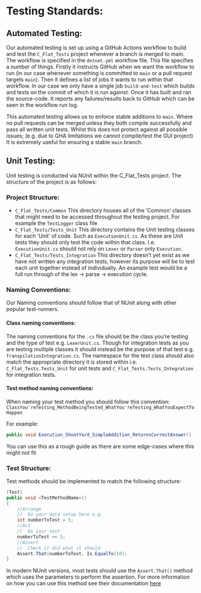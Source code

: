 ﻿# Testing Standards:
## Automated Testing:
Our automated testing is set up using a GitHub Actions workflow to build and test the `C_Flat_Tests` project whenever a branch is merged to main. 
The workflow is specified in the  `dotnet.yml` workflow file. This file specifies a number of things. 
Firstly it instructs GitHub when we want the workflow to run (in our case whenever something is committed to `main` or a pull request targets `main`). 
Then it defines a list of jobs it wants to run within that workflow. In our case we only have a single job `build-and-test` which builds and tests on the commit of which it is run against.
Once it has built and ran the source-code. It reports any failures/results back to GitHub which can be seen in the workflow run log.

This automated testing allows us to enforce stable additions to `main`. 
Where no pull requests can be merged unless they both compile successfully and pass all written unit tests. 
Whilst this does not protect against all possible issues; (e.g. due to GHA limitations we cannot compile/test the GUI project) It is extremely useful for ensuring a stable `main` branch.

## Unit Testing:
Unit testing is conducted via NUnit within the C_Flat_Tests project. The structure of the project is as follows:

### Project Structure:
- `C_Flat_Tests/Common` This directory houses all of the ‘Common’ classes that might need to be accessed throughout the testing project. For example the `TestLogger` class file
- `C_Flat_Tests/Tests_Unit` This directory contains the Unit testing classes for each ‘Unit’ of code. Such as `ExecutionUnit.cs`. As these are Unit tests they should only test the code within that class. I.e. `ExecutionUnit.cs` should not rely on `Lexer` or `Parser` only `Execution`.
- `C_Flat_Tests/Tests_Integration` This directory doesn’t yet exist as we have not written any integration tests, however its purpose will be to test each unit together instead of individually. An example test would be a full run through of the lex -> parse -> execution cycle. 

### Naming Conventions:
Our Naming conventions should follow that of NUnit along with other popular test-runners.

#### Class naming conventions:
The naming conventions for the `.cs` file should be the class you’re testing and the type of test e.g. `LexerUnit.cs`. 
Though for integration tests as you are testing multiple classes it should instead be the purpose of that test e.g. `TranspilationIntegration.cs`. 
The namespace for the test class should also match the appropriate directory it is stored within i.e. `C_Flat_Tests.Tests_Unit` for unit tests and `C_Flat_Tests.Tests_Integration` for integration tests.

#### Test method naming conventions:

When naming your test method you should follow this convention:
`ClassYou'reTesting_MethodBeingTested_WhatYou'reTesting_WhatYouExpectToHappen`

For example:
```csharp
public void Execution_ShuntYard_SimpleAddition_ReturnsCorrectAnswer()
```
You can use this as a rough guide as there are some edge-cases where this might not fit

### Test Structure:
Test methods should be implemented to match the following structure:
```csharp
[Test]
public void <TestMethodName>()
{
    //Arrange
    //  Do your data setup here e.g.
    int numberToTest = 5;
    //Act
    //  Do your test
    numberToTest += 5;
    //Assert
    //  Check it did what it should
    Assert.That(numberToTest, Is.EqualTo(10);
}
```
In modern NUnit versions, most tests should use the `Assert.That()` method which uses the parameters to perform the assertion. 
For more information on how you can use this method see their documentation [here](https://docs.nunit.org/articles/nunit/writing-tests/assertions/assertion-models/constraint.html)